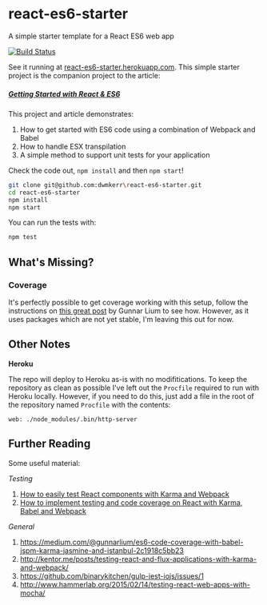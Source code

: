 # react-es6-starter

A simple starter template for a React ES6 web app

[![Build Status](https://travis-ci.org/dwmkerr/react-es6-starter.svg?branch=master)](https://travis-ci.org/dwmkerr/react-es6-starter)

See it running at [react-es6-starter.herokuapp.com](https://react-es6-starter.herokuapp.com/). This simple
starter project is the companion project to the article:

##### [Getting Started with React & ES6](http://www.dwmkerr.com/getting-started-with-react/)

This project and article demonstrates:

1. How to get started with ES6 code using a combination of
   Webpack and Babel
2. How to handle ESX transpilation
3. A simple method to support unit tests for your application

Check the code out, `npm install` and then `npm start`!

```bash
git clone git@github.com:dwmkerr\react-es6-starter.git
cd react-es6-starter
npm install
npm start
```

You can run the tests with:

```bash
npm test
```

## What's Missing?

### Coverage

It's perfectly possible to get coverage working with this setup, follow the 
instructions on [this great post](https://medium.com/@gunnarlium/es6-code-coverage-with-babel-jspm-karma-jasmine-and-istanbul-2c1918c5bb23)
by Gunnar Lium to see how. However, as it uses packages which are not yet 
stable, I'm leaving this out for now. 

## Other Notes

**Heroku**

The repo will deploy to Heroku as-is with no modifitications.
To keep the repository as clean as possible I've left out the `Procfile`
required to run with Heroku locally. However, if you need to do this, just
add a file in the root of the repository named `Procfile` with the contents:

```
web: ./node_modules/.bin/http-server
```

## Further Reading

Some useful material:

*Testing*
1. [How to easily test React components with Karma and Webpack](http://qiita.com/kimagure/items/f2d8d53504e922fe3c5c)
2. [How to implement testing and code coverage on React with Karma, Babel and Webpack](https://medium.com/@scbarrus/how-to-get-test-coverage-on-react-with-karma-babel-and-webpack-c9273d805063)

*General*
1. https://medium.com/@gunnarlium/es6-code-coverage-with-babel-jspm-karma-jasmine-and-istanbul-2c1918c5bb23
2. http://kentor.me/posts/testing-react-and-flux-applications-with-karma-and-webpack/
3. https://github.com/binarykitchen/gulp-jest-iojs/issues/1
4. http://www.hammerlab.org/2015/02/14/testing-react-web-apps-with-mocha/
